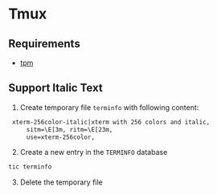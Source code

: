 # Tmux

## Requirements

- [tpm](https://github.com/tmux-plugins/tpm)

## Support Italic Text

1. Create temporary file `terminfo` with following content:

```txt
 xterm-256color-italic|xterm with 256 colors and italic,
     sitm=\E[3m, ritm=\E[23m,
     use=xterm-256color,
```

2. Create a new entry in the `TERMINFO` database

```txt
tic terminfo
```

3. Delete the temporary file
